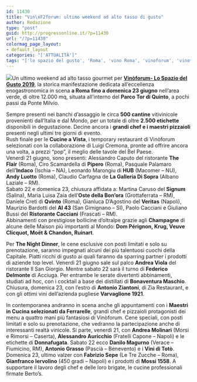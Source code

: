 ```yaml
---
id: 11430
title: "Vin\xF2forum: ultimo weekend ad alto tasso di gusto"
author: Redazione
type: "post"
guid: http://progressonline.it/?p=11430
url: "/?p=11430"
colormag_page_layout:
- default_layout
categories: "['ATTUALITÀ']"
tags: "['lo spazio del gusto', 'Roma', 'vino Roma', 'vinoforum', 'vinoforum 2019', 'vinoforum date']"
---
```


![](https://progressonline.it/wp-content/uploads/2019/06/Vinoforum-orizz-01-Copia-600x424.jpg)Un ultimo weekend ad alto tasso gourmet per [ **Vinòforum- Lo Spazio del Gusto 2019**](https://mtrack.me/tracking/raWzMz50paMkCGHkZGN2AGp3AmtzMKWjqzA2pzSaqaR9AQN2ZQV5AFM5qzS4qaR9ZGx2BQx3ZmRmAQMO), la storica manifestazione dedicata all’eccellenza enogastronomica in scena **a Roma** **fino a domenica 23 giugno** nell’area verde, di oltre 12.000 mq, situata all’interno del **Parco Tor di Quinto**, a pochi passi da Ponte Milvio.

Sempre presenti nei banchi d’assaggio le circa **500 cantine** vitivinicole provenienti dall’Italia e dal Mondo, per un totale di oltre **2.500 etichette** disponibili in degustazione. Decine ancora i **grandi chef e i maestri pizzaioli** presenti negli ultimi tre giorni di evento.  
<u></u><u></u>Rush finale per le **Cucine a Vista**, i temporary restaurant di Vinòforum selezionati con la collaborazione di Luigi Cremona, pronte ad offrire ancora una volta, a prezzi “pop”, il meglio delle tavole del Bel Paese.  
Venerdì 21 giugno, sono presenti: Alessandro Caputo del ristorante **The Flair** (Roma), Ciro Scamardella di **Pipero** (Roma), Pasquale Palamaro dell’**Indaco** (Ischia – NA), Leonardo Marongiu di **HUB** (Macomer – NU), **Andy Luotto** (Roma), Claudio Carfagna de **La Galleria Di Sopra** (Albano Laziale – RM).  
Sabato 22 e domenica 23, chiusura affidata a: Martina Caruso del **Signum** (Salina), Maria Luisa Zaia dell’**Oste della Bon’ora** (Grottaferrata – RM), Daniele Creti di **Qvinto** (Roma), Gianluca D’Agostino del **Veritas** (Napoli), Maurizio Bardotti del **Al 43** (San Gimignano – SI), Paolo Cacciani e Giuliano Bussi del **Ristorante Cacciani** (Frascati – RM).  
Abbinamenti con prestigiose bollicine d’oltralpe grazie agli **Champagne** di alcune delle Maison più importanti al Mondo: **Dom Pérignon, Krug, Veuve Clicquot, Moët &amp; Chandon, Ruinart**.<u></u><u></u>

Per **The Night Dinner**, le cene esclusive con posti limitati e solo su prenotazione, saranno impegnati alcuni dei più talentuosi cuochi della Capitale. Piatti ricchi di gusto ai quali faranno da sparring partner i prodotti di aziende top level. Venerdì 21 giugno sale sul palco **Andrea Viola** del ristorante Il San Giorgio. Mentre sabato 22 sarà il turno di **Federico Delmonte** di Acciuga. Per entrambe le serate divertenti abbinamenti, studiati ad hoc, con i cocktail a base dei distillati di **Bonaventura Maschio**. Chiusura, domenica 23, con l’estro di **Antonio Ziantoni**, di Zia Restaurant, e con gli ottimi vini dell’azienda pugliese **Varvaglione 1921**.<u></u><u></u>

In contemporanea andranno in scena anche gli appuntamenti con i **Maestri in Cucina selezionati da Ferrarelle**, grandi chef e pizzaioli protagonisti dei menu a quattro mani più fantasiosi di Vinòforum. Cene speciali, con posti limitati e solo su prenotazione, che vedranno la partecipazione anche di interessanti realtà vinicole. Si parte, venerdì 21, con **Andrea Molinari** (Morsi e Rimorsi – Caserta), **Alessandro Auricchio** (Fratelli Capone – Napoli) e le etichette di **Donnafugata**. Sabato 22 ecco **Danilo Magurno** (Verace – Fiumicino, RM), **Antonio Grasso** (Pascià – Benevento) e i **Vini di Totò**. Domenica 23, ultimo valzer con **Fabrizio Sepe** (Le Tre Zucche – Roma), **Gianfranco Iervolino** (450 gradi – Napoli) e i prodotti di **Mossi 1558**. A supportare il lavoro degli chef e delle loro brigate, le cucine professionali firmate Berto’s.
